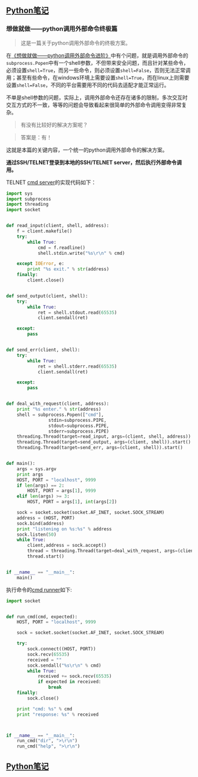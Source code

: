 ## [Python笔记](https://billy0920.github.io/python_tips)
### 想做就做——python调用外部命令终极篇
> 这是一篇关于python调用外部命令的终极方案。

在[《想做就做——python调用外部命令进阶》](https://billy0920.github.io/python_tips/chapters/7_example_call_command_advanced)中有个问题，就是调用外部命令的```subprocess.Popen```中有一个shell参数，不但带来安全问题，而且针对某些命令，必须设置```shell=True```，而另一些命令，则必须设置```shell=False```，否则无法正常调用；甚至有些命令，在windows环境上需要设置```shell=True```，而在linux上则需要设置```shell=False```，不同的平台需要用不同的代码去适配才能正常运行。

不单是shell参数的问题，实际上，调用外部命令还存在诸多的限制，多次交互时交互方式的不一致，等等的问题会导致看起来很简单的外部命令调用变得非常复杂。

> 有没有比较好的解决方案呢？

> 答案是：有！

这就是本篇的关键内容，一个统一的python调用外部命令的解决方案。

<b>通过SSH/TELNET登录到本地的SSH/TELNET server，然后执行外部命令调用。</b>

TELNET [cmd server](https://billy0920.github.io/python_tips/codes/call_cmd_final/cmd_server.py)的实现代码如下：
```python
import sys
import subprocess
import threading
import socket


def read_input(client, shell, address):
    f = client.makefile()
    try:
        while True:
            cmd = f.readline()
            shell.stdin.write("%s\r\n" % cmd)

    except IOError, e:
        print "%s exit." % str(address)
    finally:
        client.close()


def send_output(client, shell):
    try:
        while True:
            ret = shell.stdout.read(65535)
            client.sendall(ret)

    except:
        pass


def send_err(client, shell):
    try:
        while True:
            ret = shell.stderr.read(65535)
            client.sendall(ret)

    except:
        pass


def deal_with_request(client, address):
    print "%s enter." % str(address)
    shell = subprocess.Popen(["cmd"],
                stdin=subprocess.PIPE,
                stdout=subprocess.PIPE,
                stderr=subprocess.PIPE)
    threading.Thread(target=read_input, args=(client, shell, address)).start()
    threading.Thread(target=send_output, args=(client, shell)).start()
    threading.Thread(target=send_err, args=(client, shell)).start()


def main():
    args = sys.argv
    print args
    HOST, PORT = "localhost", 9999
    if len(args) == 2:
        HOST, PORT = args[1], 9999
    elif len(args) >= 3:
        HOST, PORT = args[1], int(args[2])

    sock = socket.socket(socket.AF_INET, socket.SOCK_STREAM)
    address = (HOST, PORT)
    sock.bind(address)
    print "listening on %s:%s" % address
    sock.listen(50)
    while True:
        client,address = sock.accept()
        thread = threading.Thread(target=deal_with_request, args=(client, address))
        thread.start()


if __name__ == "__main__":
    main()

```

执行命令的[cmd runner](https://billy0920.github.io/python_tips/codes/call_cmd_final/cmd_runner.py)如下:

```python
import socket


def run_cmd(cmd, expected):
    HOST, PORT = "localhost", 9999

    sock = socket.socket(socket.AF_INET, socket.SOCK_STREAM)

    try:
        sock.connect((HOST, PORT))
        sock.recv(65535)
        received = ""
        sock.sendall("%s\r\n" % cmd)
        while True:
            received += sock.recv(65535)
            if expected in received:
                break
    finally:
        sock.close()

    print "cmd: %s" % cmd
    print "response: %s" % received



if __name__ == "__main__":
    run_cmd("dir", ">\r\n")
    run_cmd("help", ">\r\n")
```


## [Python笔记](https://billy0920.github.io/python_tips)
